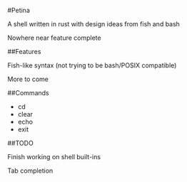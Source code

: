 #Petina

A shell written in rust with design ideas from fish and bash

Nowhere near feature complete

##Features

Fish-like syntax (not trying to be bash/POSIX compatible)

More to come

##Commands

- cd
- clear
- echo
- exit

##TODO

Finish working on shell built-ins

Tab completion
